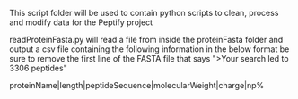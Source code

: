 This script folder will be used to contain python scripts to clean, process and modify data for the Peptify project

readProteinFasta.py will read a file from inside the proteinFasta folder and output a csv file containing the following information in the below format
be sure to remove the first line of the FASTA file that says ">Your search led to 3306 peptides"

proteinName|length|peptideSequence|molecularWeight|charge|np%
